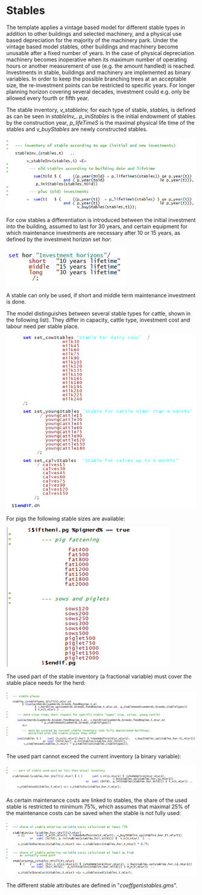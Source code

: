 
# Stables


The template applies a vintage based model for different stable types in
addition to other buildings and selected machinery, and a physical use
based depreciation for the majority of the machinery park. Under the
vintage based model stables, other buildings and machinery become
unusable after a fixed number of years. In the case of physical
depreciation machinery becomes inoperative when its maximum number of
operating hours or another measurement of use (e.g. the amount handled)
is reached. Investments in stable, buildings and machinery are
implemented as binary variables. In order to keep the possible branching
trees at an acceptable size, the re-investment points can be restricted
to specific years. For longer planning horizon covering several decades,
investment could e.g. only be allowed every fourth or fifth year.

The stable inventory, *v\_stableInv,* for each type of stable,
*stables,* is defined as can be seen in *stableInv\_*. *p\_iniStables*
is the initial endowment of stables by the construction year,
*p\_lifeTimeS* is the maximal physical life time of the stables and
*v\_buyStables* are newly constructed stables.

![](../media/image57.png)

For cow stables a differentiation is introduced between the initial
investment into the building, assumed to last for 30 years, and certain
equipment for which maintenance investments are necessary after 10 or 15
years, as defined by the investment horizon set *hor*:

![](../media/image58.png)

A stable can only be used, if short and middle term maintenance
investment is done.

The model distinguishes between several stable types for cattle, shown
in the following list). They differ in capacity, cattle type, investment
cost and labour need per stable place.

![](../media/image59.png)

For pigs the following stable sizes are available:

![](../media/image60.png)

The used part of the stable inventory (a fractional variable) must cover
the stable place needs for the herd:

![](../media/image61.png)

The used part cannot exceed the current inventory (a binary variable):

![](../media/image62.png)

As certain maintenance costs are linked to stables, the share of the
used stable is restricted to minimum 75%, which assumes that maximal 25%
of the maintenance costs can be saved when the stable is not fully used:

![](../media/image63.png)

The different stable attributes are defined in
"*coeffgen\\stables.gms*".

